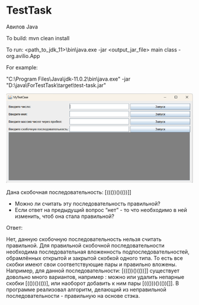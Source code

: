 # TestTask

Авилов Java

To build:
mvn clean install

To run:
<path_to_jdk_11>\bin\java.exe -jar <output_jar_file>
main class - org.avilio.App

For example:

"C:\Program Files\Java\jdk-11.0.2\bin\java.exe" -jar "D:\java\ForTestTask\target\test-task.jar"

![Running application](./testtask.png)

Дана скобочная последовательность: [((())()(())]]
- Можно ли считать эту последовательность правильной?
- Если ответ на предыдущий вопрос “нет” - то что необходимо в ней изменить, чтоб она стала правильной?

Ответ:

Нет, данную скобочную последовательность нельзя считать правильной. Для правильной скобочной последовательности необходима последовательная вложенность подпоследовательностей, обрамлённых открытой и закрытой скобкой одного типа.
То есть все скобки имеют свои соответствующие пары и правильно вложены.
Например, для данной последовательности: [((())()(())]] существует довольно много вариантов, например :  можно или удалить непарные скобки [(())()(())], или наоборот добавить к ним пары [((()))()(())[]].
В программе реализовал алгоритм, делающий из неправильной последовательности - правильную на основе стэка.
